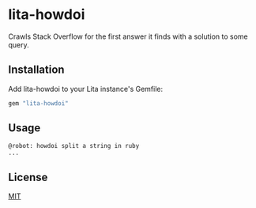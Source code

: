 # lita-howdoi

Crawls Stack Overflow for the first answer it finds with a solution to some query.

## Installation

Add lita-howdoi to your Lita instance's Gemfile:

``` ruby
gem "lita-howdoi"
```

## Usage

```
@robot: howdoi split a string in ruby
...
```

## License

[MIT](http://opensource.org/licenses/MIT)
